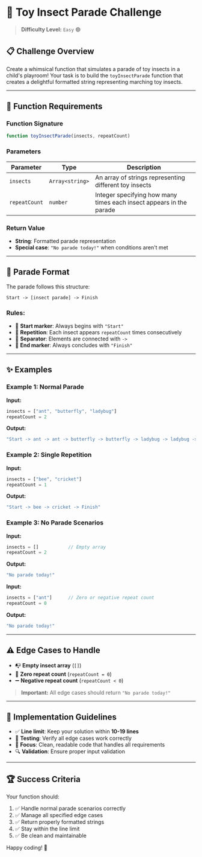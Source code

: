 # 🐛 Toy Insect Parade Challenge

> **Difficulty Level:** `Easy` 🟢

## 📋 Challenge Overview

Create a whimsical function that simulates a parade of toy insects in a child's playroom! Your task is to build the `toyInsectParade` function that creates a delightful formatted string representing marching toy insects.

---

## 🎯 Function Requirements

### Function Signature
```javascript
function toyInsectParade(insects, repeatCount)
```

### Parameters
| Parameter | Type | Description |
|-----------|------|-------------|
| `insects` | `Array<string>` | An array of strings representing different toy insects |
| `repeatCount` | `number` | Integer specifying how many times each insect appears in the parade |

### Return Value
- **String**: Formatted parade representation
- **Special case**: `"No parade today!"` when conditions aren't met

---

## 🎪 Parade Format

The parade follows this structure:
```
Start -> [insect parade] -> Finish
```

### Rules:
- 🚀 **Start marker**: Always begins with `"Start"`
- 🔄 **Repetition**: Each insect appears `repeatCount` times consecutively  
- 🏹 **Separator**: Elements are connected with ` -> `
- 🏁 **End marker**: Always concludes with `"Finish"`

---

## ✨ Examples

### Example 1: Normal Parade
**Input:**
```javascript
insects = ["ant", "butterfly", "ladybug"]
repeatCount = 2
```

**Output:**
```javascript
"Start -> ant -> ant -> butterfly -> butterfly -> ladybug -> ladybug -> Finish"
```

### Example 2: Single Repetition
**Input:**
```javascript
insects = ["bee", "cricket"]  
repeatCount = 1
```

**Output:**
```javascript
"Start -> bee -> cricket -> Finish"
```

### Example 3: No Parade Scenarios
**Input:**
```javascript
insects = []           // Empty array
repeatCount = 2
```
**Output:**
```javascript
"No parade today!"
```

**Input:**
```javascript
insects = ["ant"]      // Zero or negative repeat count
repeatCount = 0
```
**Output:**
```javascript
"No parade today!"
```

---

## ⚠️ Edge Cases to Handle

- 📭 **Empty insect array** (`[]`)
- 🚫 **Zero repeat count** (`repeatCount = 0`)  
- ➖ **Negative repeat count** (`repeatCount < 0`)

> **Important:** All edge cases should return `"No parade today!"`

---

## 🎨 Implementation Guidelines

- ✅ **Line limit**: Keep your solution within **10-19 lines**
- 🧪 **Testing**: Verify all edge cases work correctly
- 🎯 **Focus**: Clean, readable code that handles all requirements
- 🔍 **Validation**: Ensure proper input validation

---

## 🏆 Success Criteria

Your function should:
1. ✅ Handle normal parade scenarios correctly
2. ✅ Manage all specified edge cases  
3. ✅ Return properly formatted strings
4. ✅ Stay within the line limit
5. ✅ Be clean and maintainable

Happy coding! 🎉

